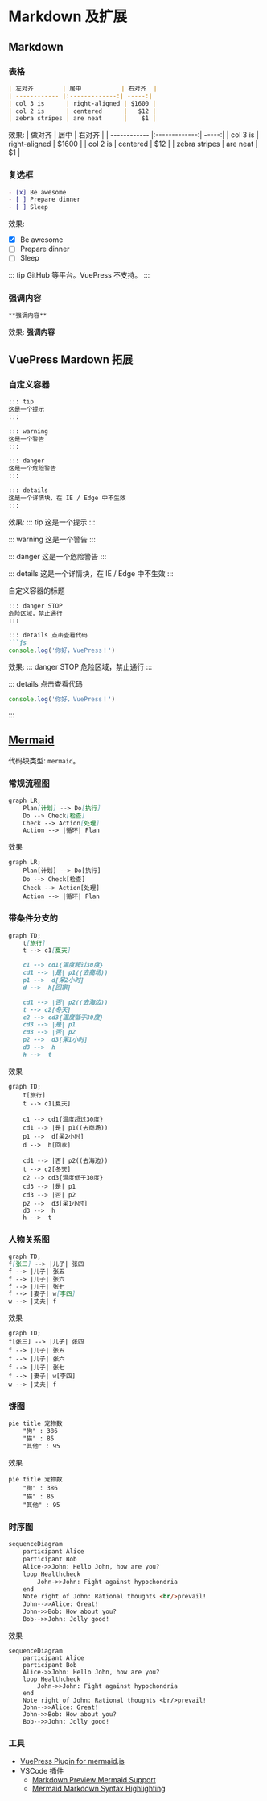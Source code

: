 # Markdown 及扩展

## Markdown

### 表格

```markdown
| 左对齐        | 居中           | 右对齐  |
| ------------ |:-------------:| -----:|
| col 3 is      | right-aligned | $1600 |
| col 2 is      | centered      |   $12 |
| zebra stripes | are neat      |    $1 |
```

效果:
| 做对齐        | 居中           | 右对齐  |
| ------------ |:-------------:| -----:|
| col 3 is      | right-aligned | $1600 |
| col 2 is      | centered      |   $12 |
| zebra stripes | are neat      |    $1 |

### 复选框

```markdown
- [x] Be awesome
- [ ] Prepare dinner
- [ ] Sleep
```

效果:
- [x] Be awesome
- [ ] Prepare dinner
- [ ] Sleep

::: tip
GitHub 等平台。VuePress 不支持。
:::
### 强调内容

```markdown
**强调内容**
```
效果:
**强调内容**

## VuePress Mardown 拓展

### 自定义容器

```markdown
::: tip
这是一个提示
:::

::: warning
这是一个警告
:::

::: danger
这是一个危险警告
:::

::: details
这是一个详情块，在 IE / Edge 中不生效
:::
```

效果:
::: tip
这是一个提示
:::

::: warning
这是一个警告
:::

::: danger
这是一个危险警告
:::

::: details
这是一个详情块，在 IE / Edge 中不生效
:::

自定义容器的标题

```markdown
::: danger STOP
危险区域，禁止通行
:::

::: details 点击查看代码
```js
console.log('你好，VuePress！')
```

效果:
::: danger STOP
危险区域，禁止通行
:::

::: details 点击查看代码
```js
console.log('你好，VuePress！')
```
:::

## [Mermaid](https://mermaid-js.github.io/mermaid)

代码块类型: `mermaid`。

### 常规流程图

```markdown
graph LR;
    Plan[计划] --> Do[执行]
    Do --> Check[检查]
    Check --> Action[处理]
    Action --> |循环| Plan
```
效果
```mermaid
graph LR;
    Plan[计划] --> Do[执行]
    Do --> Check[检查]
    Check --> Action[处理]
    Action --> |循环| Plan
```
### 带条件分支的

```markdown
graph TD;
    t[旅行]
    t --> c1[夏天]

    c1 --> cd1{温度超过30度}
    cd1 --> |是| p1((去商场))
    p1 -->  d[呆2小时]
    d -->  h[回家]

    cd1 --> |否| p2((去海边))
    t --> c2[冬天]
    c2 --> cd3{温度低于30度}
    cd3 --> |是| p1
    cd3 --> |否| p2
    p2 -->  d3[呆1小时]
    d3 -->  h
    h -->  t
```
效果
```mermaid
graph TD;
    t[旅行]
    t --> c1[夏天]

    c1 --> cd1{温度超过30度}
    cd1 --> |是| p1((去商场))
    p1 -->  d[呆2小时]
    d -->  h[回家]

    cd1 --> |否| p2((去海边))
    t --> c2[冬天]
    c2 --> cd3{温度低于30度}
    cd3 --> |是| p1
    cd3 --> |否| p2
    p2 -->  d3[呆1小时]
    d3 -->  h
    h -->  t
```

### 人物关系图

```markdown
graph TD;
f[张三] --> |儿子| 张四
f --> |儿子| 张五
f --> |儿子| 张六
f --> |儿子| 张七
f --> |妻子| w[李四]
w --> |丈夫| f
```
效果
```mermaid
graph TD;
f[张三] --> |儿子| 张四
f --> |儿子| 张五
f --> |儿子| 张六
f --> |儿子| 张七
f --> |妻子| w[李四]
w --> |丈夫| f
```
### 饼图

```markdown
pie title 宠物数
    "狗" : 386
    "猫" : 85
    "其他" : 95
```
效果
```mermaid
pie title 宠物数
    "狗" : 386
    "猫" : 85
    "其他" : 95
```
### 时序图

```markdown
sequenceDiagram
    participant Alice
    participant Bob
    Alice->>John: Hello John, how are you?
    loop Healthcheck
        John->>John: Fight against hypochondria
    end
    Note right of John: Rational thoughts <br/>prevail!
    John-->>Alice: Great!
    John->>Bob: How about you?
    Bob-->>John: Jolly good!
```
效果
```mermaid
sequenceDiagram
    participant Alice
    participant Bob
    Alice->>John: Hello John, how are you?
    loop Healthcheck
        John->>John: Fight against hypochondria
    end
    Note right of John: Rational thoughts <br/>prevail!
    John-->>Alice: Great!
    John->>Bob: How about you?
    Bob-->>John: Jolly good!
```
### 工具

- [VuePress Plugin for mermaid.js](https://www.npmjs.com/package/vuepress-plugin-mermaidjs)
- VSCode 插件
    - [Markdown Preview Mermaid Support](https://marketplace.visualstudio.com/items?itemName=bierner.markdown-mermaid)
    - [Mermaid Markdown Syntax Highlighting](https://marketplace.visualstudio.com/items?itemName=bpruitt-goddard.mermaid-markdown-syntax-highlighting)